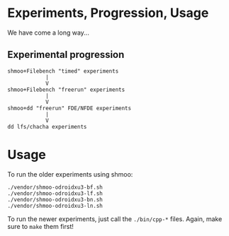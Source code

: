 # Experiments, Progression, Usage

We have come a long way...

## Experimental progression

```
shmoo+Filebench "timed" experiments
            |
            V
shmoo+Filebench "freerun" experiments
            |
            V
shmoo+dd "freerun" FDE/NFDE experiments
            |
            V
dd lfs/chacha experiments
```

# Usage

To run the older experiments using shmoo:

```
./vendor/shmoo-odroidxu3-bf.sh
./vendor/shmoo-odroidxu3-lf.sh
./vendor/shmoo-odroidxu3-bn.sh
./vendor/shmoo-odroidxu3-ln.sh
```

To run the newer experiments, just call the `./bin/cpp-*` files. Again, make sure to `make` them first!
